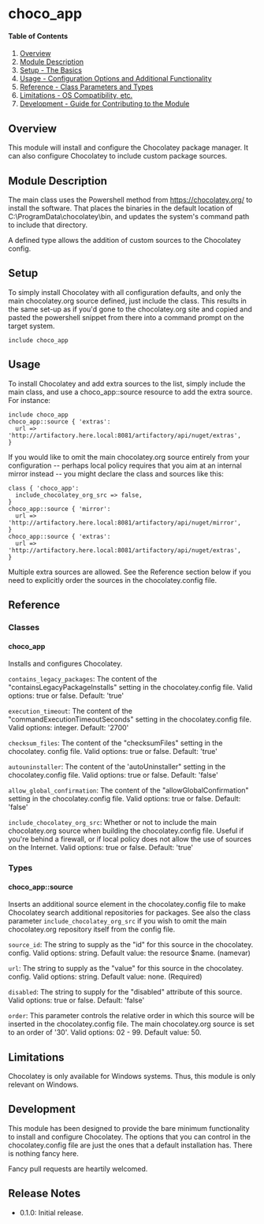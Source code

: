 # choco_app

#### Table of Contents

1. [Overview](#overview)
2. [Module Description](#module-description)
3. [Setup - The Basics](#setup)
4. [Usage - Configuration Options and Additional Functionality](#usage)
5. [Reference - Class Parameters and Types](#reference)
5. [Limitations - OS Compatibility, etc.](#limitations)
6. [Development - Guide for Contributing to the Module](#development)

## Overview

This module will install and configure the Chocolatey package manager.  It can
also configure Chocolatey to include custom package sources.

## Module Description

The main class uses the Powershell method from https://chocolatey.org/ to
install the software.  That places the binaries in the default location of
C:\ProgramData\chocolatey\bin, and updates the system's command path to include
that directory.

A defined type allows the addition of custom sources to the Chocolatey config.

## Setup

To simply install Chocolatey with all configuration defaults, and only the
main chocolatey.org source defined, just include the class.  This results in
the same set-up as if you'd gone to the chocolatey.org site and copied and
pasted the powershell snippet from there into a command prompt on the target
system.

```puppet
include choco_app
```

## Usage

To install Chocolatey and add extra sources to the list, simply include the
main class, and use a choco_app::source resource to add the extra source.
For instance:

```puppet
include choco_app
choco_app::source { 'extras':
  url => 'http://artifactory.here.local:8081/artifactory/api/nuget/extras',
}
```

If you would like to omit the main chocolatey.org source entirely from your
configuration -- perhaps local policy requires that you aim at an internal
mirror instead -- you might declare the class and sources like this:

```puppet
class { 'choco_app':
  include_chocolatey_org_src => false,
}
choco_app::source { 'mirror':
  url => 'http://artifactory.here.local:8081/artifactory/api/nuget/mirror',
}
choco_app::source { 'extras':
  url => 'http://artifactory.here.local:8081/artifactory/api/nuget/extras',
}
```

Multiple extra sources are allowed.  See the Reference section below if you
need to explicitly order the sources in the chocolatey.config file.

## Reference

### Classes

#### choco_app

Installs and configures Chocolatey.

`contains_legacy_packages`: The content of the "containsLegacyPackageInstalls"
setting in the chocolatey.config file.
Valid options: true or false.
Default: 'true'

`execution_timeout`: The content of the "commandExecutionTimeoutSeconds"
setting in the chocolatey.config file.
Valid options: integer.
Default: '2700'

`checksum_files`: The content of the "checksumFiles" setting in the chocolatey.
config file.
Valid options: true or false.
Default: 'true'

`autouninstaller`: The content of the 'autoUninstaller" setting in the
chocolatey.config file.
Valid options: true or false.
Default: 'false'

`allow_global_confirmation`: The content of the "allowGlobalConfirmation"
setting in the chocolatey.config file.
Valid options: true or false.
Default: 'false'

`include_chocolatey_org_src`: Whether or not to include the main chocolatey.org
source when building the chocolatey.config file.  Useful if you're behind a
firewall, or if local policy does not allow the use of sources on the
Internet.
Valid options: true or false.
Default: 'true'

### Types

#### choco_app::source

Inserts an additional source element in the chocolatey.config file to make
Chocolatey search additional repositories for packages.  See also the class
parameter `include_chocolatey_org_src` if you wish to omit the main
chocolatey.org repository itself from the config file.

`source_id`: The string to supply as the "id" for this source in the chocolatey.
config.
Valid options: string.
Default value: the resource $name.  (namevar)

`url`: The string to supply as the "value" for this source in the chocolatey.
config.
Valid options: string.
Default value: none.  (Required)

`disabled`: The string to supply for the "disabled" attribute of this source.
Valid options: true or false.
Default: 'false'

`order`: This parameter controls the relative order in which this source will
be inserted in the chocolatey.config file.  The main chocolatey.org source
is set to an order of '30'.  Valid options: 02 - 99.  Default value: 50.

## Limitations

Chocolatey is only available for Windows systems.  Thus, this module is only
relevant on Windows.

## Development

This module has been designed to provide the bare minimum functionality to
install and configure Chocolatey.  The options that you can control in the
chocolatey.config file are just the ones that a default installation has.
There is nothing fancy here.

Fancy pull requests are heartily welcomed.

## Release Notes

* 0.1.0: Initial release.
